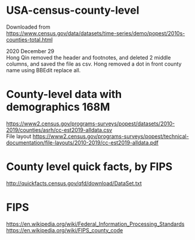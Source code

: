 # USA-census-county-level

Downloaded from <br> 
https://www.census.gov/data/datasets/time-series/demo/popest/2010s-counties-total.html 

2020 December 29 <br> 
Hong Qin removed the header and footnotes, and deleted 2 middle columns, and saved the file as csv. 
Hong removed a dot in front county name using BBEdit replace all. 

# County-level data with demographics 168M
https://www2.census.gov/programs-surveys/popest/datasets/2010-2019/counties/asrh/cc-est2019-alldata.csv <br> 
File layout https://www2.census.gov/programs-surveys/popest/technical-documentation/file-layouts/2010-2019/cc-est2019-alldata.pdf  <br>


# County level quick facts, by FIPS 
http://quickfacts.census.gov/qfd/download/DataSet.txt

# FIPS
https://en.wikipedia.org/wiki/Federal_Information_Processing_Standards 
https://en.wikipedia.org/wiki/FIPS_county_code


